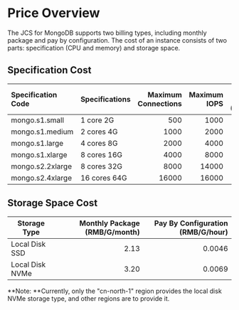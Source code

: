 # Price Overview

 The JCS for MongoDB supports two billing types, including monthly package and pay by configuration. The cost of an instance consists of two parts: specification (CPU and memory) and storage space.

## Specification Cost

|Specification Code | Specifications | Maximum Connections | Maximum IOPS | Monthly Package (RMB/Month) | Pay By Configuration (RMB/Hour) |
| :--------------- | :------ | ---------: | -------: | --------------: | --------------: |
|mongo.s1.small	| 1 core 2G	| 500	| 1000	| 285.00	| 0.59 |
|mongo.s1.medium | 2 cores 4G | 1000 | 2000 | 570.00 | 1.19 |
|mongo.s1.large | 4 cores 8G | 2000 | 4000 | 1050.00 | 2.19 |
|mongo.s1.xlarge | 8 cores 16G | 4000 | 8000 | 2000.00 | 4.17 |
|mongo.s2.2xlarge | 8 cores 32G | 8000 | 14000 | 3800.00 | 7.92 |
|mongo.s2.4xlarge	| 16 cores 64G	| 16000	| 16000	| 7600.00	| 15.83|

## Storage Space Cost

| Storage Type    |Monthly Package (RMB/G/month) | Pay By Configuration (RMB/G/hour) |
| ----------- | -----------------: | ----------------: |
| Local Disk SSD  |               2.13 |            0.0046 |
| Local Disk NVMe |               3.20 |            0.0069 |

**Note: **Currently, only the "cn-north-1" region provides the local disk NVMe storage type, and other regions are to provide it.
